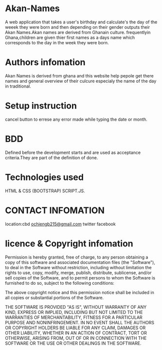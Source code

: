 # Akan-Names
A web application that takes a user's birthday and calculate's the day of the weeek they were born
and then depending on their gender outputs their Akan Names.Akan names are derived from Ghanain culture.
frequentlyin Ghana,children are given thier first names as a days name which corresponds to the day in the week
they were born.

# Authors infomation
Akan Names is derived from ghana and this website help pepole get there names and general overview of their culcure
especialy the name of the day in traditional.

# Setup instruction
 cancel button to errese any error made while typing 
the date or month.

# BDD
Defined before the development starts and are used as
acceptance criteria.They are part of the definition of 
done.

# Technologies used
HTML & CSS (BOOTSTRAP) 
SCRIPT.JS.

# CONTACT INFOMATION
location:cbd
ochiengb215@gmail.com
twitter
facebook

# licence & Copyright infomation
Permission is hereby granted, free of charge, to any person obtaining a copy of this software and associated documentation files (the "Software"), to deal in the Software without restriction, including without limitation the rights to use, copy, modify, merge, publish, distribute, sublicense, and/or sell copies of the Software, and to permit persons to whom the Software is furnished to do so, subject to the following conditions:

The above copyright notice and this permission notice shall be included in all copies or substantial portions of the Software.

THE SOFTWARE IS PROVIDED "AS IS", WITHOUT WARRANTY OF ANY KIND, EXPRESS OR IMPLIED, INCLUDING BUT NOT LIMITED TO THE WARRANTIES OF MERCHANTABILITY, FITNESS FOR A PARTICULAR PURPOSE AND NONINFRINGEMENT. IN NO EVENT SHALL THE AUTHORS OR COPYRIGHT HOLDERS BE LIABLE FOR ANY CLAIM, DAMAGES OR OTHER LIABILITY, WHETHER IN AN ACTION OF CONTRACT, TORT OR OTHERWISE, ARISING FROM, OUT OF OR IN CONNECTION WITH THE SOFTWARE OR THE USE OR OTHER DEALINGS IN THE SOFTWARE.


